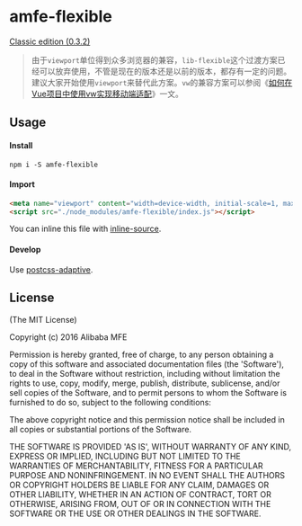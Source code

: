 # amfe-flexible

[Classic edition (0.3.2)](https://github.com/amfe/lib-flexible/tree/master)

> 由于`viewport`单位得到众多浏览器的兼容，`lib-flexible`这个过渡方案已经可以放弃使用，不管是现在的版本还是以前的版本，都存有一定的问题。建议大家开始使用`viewport`来替代此方案。`vw`的兼容方案可以参阅《[如何在Vue项目中使用vw实现移动端适配](https://www.w3cplus.com/mobile/vw-layout-in-vue.html)》一文。

## Usage

#### Install

`npm i -S amfe-flexible`

#### Import

```html
<meta name="viewport" content="width=device-width, initial-scale=1, maximum-scale=1, minimum-scale=1, user-scalable=no, viewport-fit=cover">
<script src="./node_modules/amfe-flexible/index.js"></script>
```

You can inline this file with [inline-source](https://npmjs.org/package/inline-source).

#### Develop

Use [postcss-adaptive](https://www.npmjs.com/package/postcss-adaptive).

## License

(The MIT License)

Copyright (c) 2016 Alibaba MFE

Permission is hereby granted, free of charge, to any person obtaining a copy of this software and associated documentation files (the 'Software'), to deal in the Software without restriction, including without limitation the rights to use, copy, modify, merge, publish, distribute, sublicense, and/or sell copies of the Software, and to permit persons to whom the Software is furnished to do so, subject to the following conditions:

The above copyright notice and this permission notice shall be included in all copies or substantial portions of the Software.

THE SOFTWARE IS PROVIDED 'AS IS', WITHOUT WARRANTY OF ANY KIND, EXPRESS OR IMPLIED, INCLUDING BUT NOT LIMITED TO THE WARRANTIES OF MERCHANTABILITY, FITNESS FOR A PARTICULAR PURPOSE AND NONINFRINGEMENT. IN NO EVENT SHALL THE AUTHORS OR COPYRIGHT HOLDERS BE LIABLE FOR ANY CLAIM, DAMAGES OR OTHER LIABILITY, WHETHER IN AN ACTION OF CONTRACT, TORT OR OTHERWISE, ARISING FROM, OUT OF OR IN CONNECTION WITH THE SOFTWARE OR THE USE OR OTHER DEALINGS IN THE SOFTWARE.

